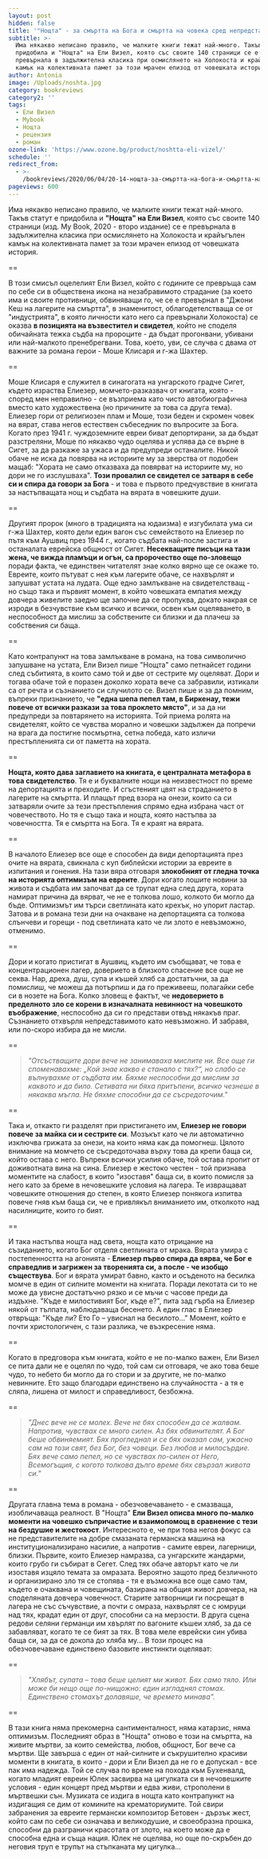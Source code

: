 ```yaml
---
layout: post
hidden: false
title: '"Нощта" - за смъртта на Бога и смъртта на човека сред непредставимото зло'
subtitle: >-
  Има някакво неписано правило, че малките книги тежат най-много. Такъв статут е
  придобила и "Нощта" на Ели Визел, която със своите 140 страници се е
  превърнала в задължителна класика при осмислянето на Холокоста и крайъгълен
  камък на колективната памет за този мрачен епизод от човешката история
author: Antonia
image: /Uploads/noshta.jpg
category: bookreviews
category2: ''
tags:
  - Ели Визел
  - Mybook
  - Нощта
  - рецензия
  - роман
ozone-link: 'https://www.ozone.bg/product/noshtta-eli-vizel/'
schedule: ''
redirect_from:
  - >-
    /bookreviews/2020/06/04/20-14-нощта-за-смъртта-на-бога-и-смъртта-на-човека-сред-непредставимото-зло
pageviews: 600
---
```

Има някакво неписано правило, че малките книги тежат най-много. Такъв статут е придобила и **"Нощта" на Ели Визел**, която със своите 140 страници (изд. My Book, 2020 - второ издание) се е превърнала в задължителна класика при осмислянето на Холокоста и крайъгълен камък на колективната памет за този мрачен епизод от човешката история. 

\==

В този смисъл оцелелият Ели Визел, който с годините се превръща сам по себе си в обществена икона на незабравимото страдание (за което има и своите противници, обвиняващи го, че се е превърнал в "Джони Кеш на лагерите на смъртта", в знаменитост, облагодетелстваща се от "индустрията", в която личности като него са превърнали Холокоста) се оказва **в позицията на възвестител и свидетел**, който не споделя обичайната тежка съдба на пророците - да бъдат прогонвани, убивани или най-малкото пренебрегвани. Това, което, уви, се случва с двама от важните за романа герои - Моше Клисаря и г-жа Шахтер. 

\==

Моше Клисаря е служител в синагогата на унгарското градче Сигет, където израства Елиезер, момчето-разказвач от книгата, която - според мен неправилно - се възприема като чисто автобиографична вместо като художествена (но причините за това са друга тема). Елиезер гори от религиозен плам и Моше, този беден и скромен човек на вярат, става негов естествен събеседник по въпросите за Бога. Когато през 1941 г. чуждоземните евреи биват депортирани, за да бъдат разстреляни, Моше по някакво чудо оцелява и успява да се върне в Сигет, за да разкаже за ужаса и да предупреди останалите. Никой обаче не иска да повярва на историите му за зверства от подобен мащаб: "Хората не само отказваха да повярват на историите му, но дори не го изслушваха". **Този провалил се свидетел се затваря в себе си и спира да говори за Бога** - и това е първото предчувствие в книгата за настъпващата нощ и съдбата на вярата в човешките души. 

\==

Другият пророк (много в традицията на юдаизма) е изгубилата ума си г-жа Шахтер, която дели един вагон със семейството на Елиезер по пътя към Аушвиц през 1944 г., когато съдбата най-после застига и останалата еврейска общност от Сигет. **Несекващите писъци на тази жена, че вижда пламъци и огън, са пророчество още по-зловещо** поради факта, че единствен читателят знае колко вярно ще се окаже то. Евреите, които пътуват с нея към лагерите обаче, се нахвърлят и запушват устата на лудата. Още едно замлъкване на свидетелстващ - но също така и първият момент, в който човешката емпатия между довчера живелите заедно ще започне да се пропуква, докато накрая се изроди в безчувствие към всичко и всички, освен към оцеляването, в неспособност да мислиш за собствените си близки и да плачеш за собствения си баща. 

\==

Като контрапункт на това замлъкване в романа, на това символично запушване на устата, Ели Визел пише "Нощта" само петнайсет години след събитията, в които само той и две от сестрите му оцеляват. Дори и тогава обаче той е поразен доколко хората вече са забравили, изтикали са от речта и съзнанието си случилото се. Визел пише и за да помним, въпреки признанието, че **"една шепа пепел там, в Биркенау, тежи повече от всички разкази за това проклето място"**, и за да ни предупреди за повтарянето на историята. Той приема ролята на свидетелят, който се чувства морално и човешки задължен да попречи на врага да постигне посмъртна, сетна победа, като изличи престъпленията си от паметта на хората.

\==

**Нощта, която дава заглавието на книгата, е централната метафора в това свидетелство**. Тя е и буквалните нощи на неизвестност по време на депортацията и преходите. И сгъстеният цвят на страданието в лагерите на смъртта. И плащът пред взора на онези, които са си затваряли очите за тези престъпления спрямо една избрана част от човечеството. Но тя е също така и нощта, която настъпва за човечността. Тя е смъртта на Бога. Тя е краят на вярата.  

\==

В началото Елиезер все още е способен да види депортацията през очите на вярата, свикнала с куп библейски истории за евреите в изпитания и гонения. На тази вяра отговаря **злокобният от гледна точка на историята оптимизъм на евреите**. Дори когато лошите новини за живота и съдбата им започват да се трупат една след друга, хората намират причина да вярват, че не е толкова лошо, колкото би могло да бъде. Оптимизмът им търси светлината като крехък, но упорит ластар. Затова и в романа тези дни на очакване на депортацията са толкова слънчеви и горещи - под светлината като че ли злото е невъзможно, отменимо. 

\==

Дори и когато пристигат в Аушвиц, където им съобщават, че това е концентрационен лагер, доверието в близкото спасение все още не секва. Нар, дреха, душ, супа и къшей хляб са достатъчни, за да помислиш, че можеш да потърпиш и да го преживееш, полагайки себе си в нозете на Бога. Колко зловещ е фактът, че **недоверието в пределното зло се корени в изначалната невинност на човешкото въображение**, неспособно да си го представи отвъд някакъв праг. Съзнанието отхвърля непредставимото като невъзможно. И забравя, или по-скоро избира да не мисли. 

\==

> *"Отсъстващите дори вече не занимаваха мислите ни. Все още ги споменавахме: „Кой знае какво е станало с тях?“, но слабо се вълнувахме от съдбата им. Бяхме неспособни да мислим за каквото и да било. Сетивата ни бяха притъпени, всичко чезнеше в някаква мъгла. Не бяхме способни да се съсредоточим."*

\==

Така и, откакто ги разделят при пристигането им, **Елиезер не говори повече за майка си и сестрите си**. Мозъкът като че ли автоматично изключва грижата за онези, на които няма как да помогнеш. Цялото внимание на момчето се съсредоточава върху това да крепи баща си, който остава с него. Въпреки всички усилия обаче, той остава пропит от доживотната вина на сина. Елиезер е жестоко честен - той признава моментите на слабост, в които "изоставя" баща си, в които помисля за него като за бреме в нечовешките условия на лагера. Те извращават човешките отношения до степен, в която Елиезер понякога изпитва повече гняв към баща си, че е привлякъл вниманието им, отколкото над насилниците, които го бият. 

\==

И така настъпва нощта над света, нощта като отрицание на съзиданието, когато Бог отделя светлината от мрака. Вярата умира с постепенността на агонията - **Елиезер първо спира да вярва, че Бог е справедлив и загрижен за творенията си, а после - че изобщо съществува**. Бог и вярата умират бавно, както и осъденото на бесилка момче в един от силните моменти на книгата. Поради лекотата си то не може да увисне достатъчно рязко и се мъчи с часове преди да издъхне. "Къде е милостивият Бог, къде е?", пита зад гърба на Елиезер някой от тълпата, наблюдаваща бесенето. А един глас в Елиезер отвръща: "Къде ли? Ето Го – увиснал на бесилото…" Момент, който е почти христологичен, с тази разлика, че възкресение няма.

\==

Когато в предговора към книгата, който е не по-малко важен, Ели Визел се пита дали не е оцелял по чудо, той сам си отговаря, че ако това беше чудо, то небето би могло да го стори и за другите, не по-малко невинните. Ето защо благодари единствено на случайността - а тя е сляпа, лишена от милост и справедливост, безбожна.

\==

> *"Днес вече не се молех. Вече не бях способен да се жалвам. Напротив, чувствах се много силен. Аз бях обвинителят. А Бог беше обвиняемият. Бях прогледнал и се бях оказал сам, ужасно сам на този свят, без Бог, без човеци. Без любов и милосърдие. Бях вече само пепел, но се чувствах по-силен от Него, Всемогъщия, с когото толкова дълго време бях свързал живота си."*

\==

Другата главна тема в романа - обезчовечаването - е смазваща, изобличаваща реалност. В "Нощта" **Ели Визел описва много по-малко моменти на човешко съпричастие и взаимопомощ в сравнение с тези на бездушие и жестокост**. Интересното е, че при това негов фокус са не представителите на добре смазаната германска машина на институционализирано насилие, а напротив - самите евреи, лагерници, близки. Първите, които Елиезер намразва, са унгарските жандарми, които грубо ги събират в Сегет. След тях обаче авторът като че ли изоставя изцяло темата за омразата. Вероятно защото пред безличното и организирано зло тя се стопява - тя е възможна все още само там, където е очаквана и човещината, базирана на общия живот довчера, на споделяната довчера човечност. Старите затворници ги посрещат в лагера не със съчувствие, а почти с омраза, нахвърлят се с юмруци над тях, крадат един от друг, способни са на мерзости. В друга сцена редови селяни германци им хвърлят по вагоните къшеи хляб, за да се забавляват, когато те се бият за тях. В това меле еврейски син убива баща си, за да се докопа до хляба му... В този процес на обезчовечаване единствено базовите инстинкти оцеляват: 

\==

> *"Хлябът, супата – това беше целият ми живот. Бях само тяло. Или може би нещо още по-нищожно: един изгладнял стомах. Единствено стомахът долавяше, че времето минава".* 

\==

В тази книга няма прекомерна сантименталност, няма катарзис, няма оптимизъм. Последният образ в "Нощта" отново е този на смъртта, на живите мъртви, за които семейства, любов, общност, Бог вече са мъртви. Ще завърша с един от най-силните и съкрушително красиви моменти в книгата, в които - дори и Ели Визел да не го е допускал - все пак има надежда. Той се случва по време на похода към Бухенвалд, когато младият евреин Юлек засвирва на цигулката си в нечовешките условия - един концерт пред мъртви и едва живи, строполени в мъртвешки сън. Музиката се издига в нощта като контрапункт на издигащия се дим от комините на крематориумите. Той свири забранения за евреите германски композитор Бетовен - дързък жест, който сам по себе си означава и великодушие, и своеобразна прошка, способни да разграничи красотата от злото, на което може да е способна една и съща нация. Юлек не оцелява, но още по-скръбен до неговия труп е трупът на стъпканата му цигулка...